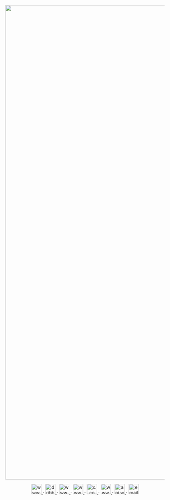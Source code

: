 <p align="center"><a href="https://ux-mind.pro/" target="_blank"><picture>
  <source media="(prefers-color-scheme: dark)" width="1500px" srcset="https://github.com/ux-mind/.github/assets/60358374/219fde55-da46-486e-9dc7-eadd3fd279d8">
  <source media="(prefers-color-scheme: light)" width="1500px"  srcset="https://github.com/ux-mind/.github/assets/60358374/96c762ca-bcb8-474a-aa3e-ee5e97078c12">
  <img alt="UX MIND ™ | Digital Design Agency" src="https://github.com/ux-mind/.github/assets/60358374/219fde55-da46-486e-9dc7-eadd3fd279d8">
</picture></a></p>

<p align="center">
<a target="_blank" href="https://www.upwork.com/agencies/uxmind/">
<picture>
  <source media="(prefers-color-scheme: dark)" width="32" height="32" srcset="https://github.com/ux-mind/.github/assets/60358374/3b87f526-79fd-44f8-8a46-d7a07545c870">
  <source media="(prefers-color-scheme: light)" width="32" height="32"  srcset="https://github.com/ux-mind/.github/assets/60358374/61fdb99b-c914-4715-b358-fa86ffdc108c">
  <img alt="www.upwork.com" src="https://github.com/ux-mind/.github/assets/60358374/3b87f526-79fd-44f8-8a46-d7a07545c870">
</picture>
</a>
·
<a target="_blank" href="https://dribbble.com/ux-mind-pro">
<picture>
  <source media="(prefers-color-scheme: dark)" width="32" height="32" srcset="https://github.com/ux-mind/.github/assets/60358374/0dbf6805-9bb2-4286-8057-38977ae942ff">
  <source media="(prefers-color-scheme: light)" width="32" height="32" srcset="https://github.com/ux-mind/.github/assets/60358374/901585f6-8d6a-4e73-9ca8-d77c4bdd6d60">
  <img alt="dribbble.com" src="https://github.com/ux-mind/.github/assets/60358374/0dbf6805-9bb2-4286-8057-38977ae942ff">
</picture>
</a>
·
<a target="_blank" href="https://www.behance.net/ux-mind-pro">
<picture>
  <source media="(prefers-color-scheme: dark)" width="32" height="32" srcset="https://github.com/ux-mind/.github/assets/60358374/346c0236-4779-401a-8ed8-f5a180d44c4e">
  <source media="(prefers-color-scheme: light)" width="32" height="32" srcset="https://github.com/ux-mind/.github/assets/60358374/58b7c716-0b16-4776-b938-498eaaae503f">
  <img alt="www.behance.net" src="https://github.com/ux-mind/.github/assets/60358374/346c0236-4779-401a-8ed8-f5a180d44c4e">
</picture>
</a>
·
<a target="_blank" href="https://www.linkedin.com/company/ux-mind-pro">
<picture>
  <source media="(prefers-color-scheme: dark)" width="32" height="32" srcset="https://github.com/ux-mind/.github/assets/60358374/e4df8463-3bee-44cf-9667-d2b18312a49e">
  <source media="(prefers-color-scheme: light)" width="32" height="32" srcset="https://github.com/ux-mind/.github/assets/60358374/1b76b585-c78b-4839-8bed-4bfe59e51cb2">
  <img alt="www.linkedin.com" src="https://github.com/ux-mind/.github/assets/60358374/e4df8463-3bee-44cf-9667-d2b18312a49e">
</picture>
</a>
·
<a target="_blank" href="https://x.com/ux_mind_pro">
<picture>
  <source media="(prefers-color-scheme: dark)" width="32" height="32" srcset="https://github.com/ux-mind/.github/assets/60358374/73d10533-97e3-4fce-b8d3-bf4f07f14691">
  <source media="(prefers-color-scheme: light)" width="32" height="32" srcset="https://github.com/ux-mind/.github/assets/60358374/83211318-0905-4394-b5e4-5246b77436d8">
  <img alt="x.com" src="https://github.com/ux-mind/.github/assets/60358374/73d10533-97e3-4fce-b8d3-bf4f07f14691">
</picture>
</a>
·
<a target="_blank" href="https://www.instagram.com/ux_mind_pro/">
<picture>
  <source media="(prefers-color-scheme: dark)" width="32" height="32" srcset="https://github.com/ux-mind/.github/assets/60358374/bd32f2c4-615d-425a-8658-51836a35c4df">
  <source media="(prefers-color-scheme: light)" width="32" height="32" srcset="https://github.com/ux-mind/.github/assets/60358374/5374d16c-8509-48b5-a39a-09de48a4afe7">
  <img alt="www.instagram.com" src="https://github.com/ux-mind/.github/assets/60358374/bd32f2c4-615d-425a-8658-51836a35c4df">
</picture>
</a>
·
<a target="_blank" href="https://api.whatsapp.com/message/AQN4LCEQWZXJK1?autoload=1&app_absent=0">
<picture>
  <source media="(prefers-color-scheme: dark)" width="32" height="32" srcset="https://github.com/ux-mind/.github/assets/60358374/eb90b02b-de1f-44a2-b243-3d7b4d8d4c7e">
  <source media="(prefers-color-scheme: light)" width="32" height="32" srcset="https://github.com/ux-mind/.github/assets/60358374/371798aa-2e16-4866-bbf8-44730d742d1c">
  <img alt="api.whatsapp.com" src="https://github.com/ux-mind/.github/assets/60358374/eb90b02b-de1f-44a2-b243-3d7b4d8d4c7e">
</picture>
</a>
·
<a target="_blank" href="mailto:info@ux-mind.pro">
<picture>
  <source media="(prefers-color-scheme: dark)" width="32" height="32" srcset="https://github.com/ux-mind/.github/assets/60358374/c78edb69-918b-44d3-a05c-e3750805e914">
  <source media="(prefers-color-scheme: light)" width="32" height="32" srcset="https://github.com/ux-mind/.github/assets/60358374/ca3998d9-459b-4372-864a-afc061265d98">
  <img alt="email" src="https://github.com/ux-mind/.github/assets/60358374/c78edb69-918b-44d3-a05c-e3750805e914">
</picture>
</a>
</p>
